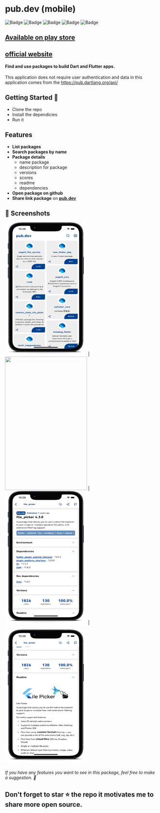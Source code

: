 # pub.dev (mobile)

![Badge](https://img.shields.io/static/v1?label=playstore&message=v0.0.7&color=blue&?style=flat) ![Badge](https://img.shields.io/static/v1?label=build&message=passing&color=green&?style=flat) ![Badge](https://img.shields.io/static/v1?label=android&message=4.1&color=darkgreen&?style=flat) ![Badge](https://img.shields.io/static/v1?label=iOS&message=13.0&color=orange&?style=flat) ![Badge](https://img.shields.io/static/v1?label=status&message=completed&color=green&?style=flat)

## [**Available on play store**](https://play.google.com/store/apps/details?id=nunioz.app.pub_dev)
## [**official website**](https://pub.dev/packages)

#### Find and use packages to build Dart and Flutter apps.

This application does not require user authentication and data in this application comes from
the https://pub.dartlang.org/api/

## Getting Started 🚀

- Clone the repo
- Install the dependicies
- Run it

## Features

- **List packages**
- **Search packages by name**
- **Package details**
    - name package
    - description for package
    - versions
    - scores
    - readme
    - dependencies
- **Open package on github**
- **Share link package** on [**pub.dev**](https://pub.dev/packages)

## 📸 Screenshots

<p float="left;padding=10px">
<img src="/screenshots/smartmockups_klcem8w7.png" width="270" height="440"> |
<img src="/screenshots/smartmockups_klcen4ty.png" width="270" height="440"> |
<img src="/screenshots/smartmockups_klcesngj.png" width="270" height="440"> |
 </p>
<p float="left;padding=10px">
 <img src="/screenshots/smartmockups_klceoqtt.png" width="270" height="440"> 
</p>

###### If you have any features you want to see in this package, feel free to make a suggestion. 🎉

## Don't forget to star ⭐ the repo it motivates me to share more open source.
 
